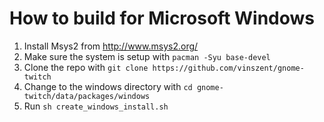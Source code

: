 How to build for Microsoft Windows
========================

1. Install Msys2 from http://www.msys2.org/
2. Make sure the system is setup with `pacman -Syu base-devel`
2. Clone the repo with `git clone https://github.com/vinszent/gnome-twitch`
3. Change to the windows directory with `cd gnome-twitch/data/packages/windows`
3. Run `sh create_windows_install.sh`
